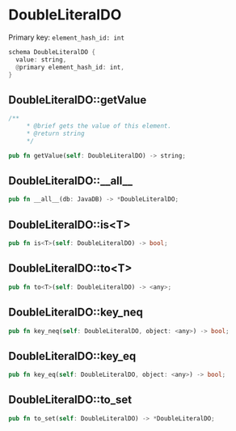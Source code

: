 # DoubleLiteralDO

Primary key: `element_hash_id: int`

```rust
schema DoubleLiteralDO {
  value: string,
  @primary element_hash_id: int,
}
```
## DoubleLiteralDO::getValue

```rust
/**
     * @brief gets the value of this element.
     * @return string
     */
```
```rust
pub fn getValue(self: DoubleLiteralDO) -> string;
```
## DoubleLiteralDO::\_\_all\_\_

```rust
pub fn __all__(db: JavaDB) -> *DoubleLiteralDO;
```
## DoubleLiteralDO::is\<T\>

```rust
pub fn is<T>(self: DoubleLiteralDO) -> bool;
```
## DoubleLiteralDO::to\<T\>

```rust
pub fn to<T>(self: DoubleLiteralDO) -> <any>;
```
## DoubleLiteralDO::key\_neq

```rust
pub fn key_neq(self: DoubleLiteralDO, object: <any>) -> bool;
```
## DoubleLiteralDO::key\_eq

```rust
pub fn key_eq(self: DoubleLiteralDO, object: <any>) -> bool;
```
## DoubleLiteralDO::to\_set

```rust
pub fn to_set(self: DoubleLiteralDO) -> *DoubleLiteralDO;
```
